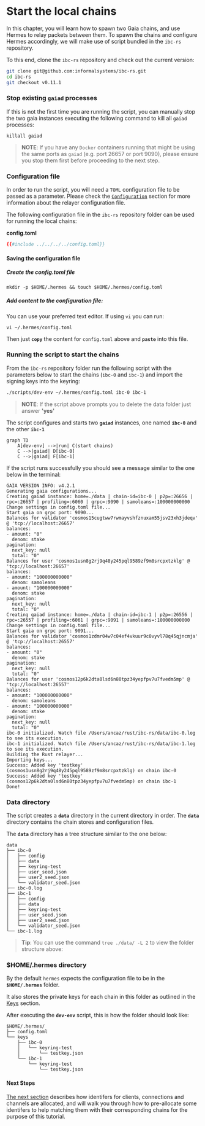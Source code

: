 # Start the local chains

In this chapter, you will learn how to spawn two Gaia chains, and use Hermes to relay packets between them.
To spawn the chains and configure Hermes accordingly, we will make use of script bundled in the `ibc-rs` repository.

To this end, clone the `ibc-rs` repository and check out the current version:

```bash
git clone git@github.com:informalsystems/ibc-rs.git
cd ibc-rs
git checkout v0.11.1
```

### Stop existing `gaiad` processes

If this is not the first time you are running the script, you can manually stop the two gaia instances executing the following command to kill all `gaiad` processes:

```shell
killall gaiad
```

> __NOTE__: If you have any `Docker` containers running that might be using the same ports as `gaiad` (e.g. port 26657 or port 9090), please ensure you stop them first before proceeding to the next step.

### Configuration file

In order to run the script, you will need a `TOML` configuration file to be passed as a parameter. Please check the [`Configuration`](../../config.md) section for more information about the relayer configuration file.

The following configuration file in the `ibc-rs` repository folder can be used for running the local chains:

__config.toml__

```toml
{{#include ../../../../config.toml}}
```

#### Saving the configuration file

##### Create the config.toml file

```shell
mkdir -p $HOME/.hermes && touch $HOME/.hermes/config.toml
```

##### Add content to the configuration file:

You can use your preferred text editor. If using `vi` you can run:

```shell
vi ~/.hermes/config.toml
```

Then just __`copy`__ the content for `config.toml` above and __`paste`__ into this file.

### Running the script to start the chains

From the `ibc-rs` repository folder run the following script with the parameters below to start the chains (`ibc-0` and `ibc-1`)
and import the signing keys into the keyring:

```bash
./scripts/dev-env ~/.hermes/config.toml ibc-0 ibc-1
```

> __NOTE__: If the script above prompts you to delete the data folder just answer __'yes'__

The script configures and starts two __`gaiad`__ instances, one named __`ibc-0`__ and the other __`ibc-1`__

```mermaid
graph TD
    A[dev-env] -->|run| C(start chains)
    C -->|gaiad| D[ibc-0]
    C -->|gaiad| F[ibc-1]
```

If the script runs successfully you should see a message similar to the one below in the terminal:

```shell
GAIA VERSION INFO: v4.2.1
Generating gaia configurations...
Creating gaiad instance: home=./data | chain-id=ibc-0 | p2p=:26656 | rpc=:26657 | profiling=:6060 | grpc=:9090 | samoleans=:100000000000
Change settings in config.toml file...
Start gaia on grpc port: 9090...
Balances for validator 'cosmos15cugtww7rwmayvshfznuxam55jsv23xh3jdeqv' @ 'tcp://localhost:26657'
balances:
- amount: "0"
  denom: stake
pagination:
  next_key: null
  total: "0"
Balances for user 'cosmos1usn8g2rj9q48y245pql9589zf9m8srcpxtzklg' @ 'tcp://localhost:26657'
balances:
- amount: "100000000000"
  denom: samoleans
- amount: "100000000000"
  denom: stake
pagination:
  next_key: null
  total: "0"
Creating gaiad instance: home=./data | chain-id=ibc-1 | p2p=:26556 | rpc=:26557 | profiling=:6061 | grpc=:9091 | samoleans=:100000000000
Change settings in config.toml file...
Start gaia on grpc port: 9091...
Balances for validator 'cosmos1zdmr04w7c04ef4vkuur9c0vyvl78q45qjncmja' @ 'tcp://localhost:26557'
balances:
- amount: "0"
  denom: stake
pagination:
  next_key: null
  total: "0"
Balances for user 'cosmos12p6k2dta0lsd6n80tpz34yepfpv7u7fvedm5mp' @ 'tcp://localhost:26557'
balances:
- amount: "100000000000"
  denom: samoleans
- amount: "100000000000"
  denom: stake
pagination:
  next_key: null
  total: "0"
ibc-0 initialized. Watch file /Users/ancaz/rust/ibc-rs/data/ibc-0.log to see its execution.
ibc-1 initialized. Watch file /Users/ancaz/rust/ibc-rs/data/ibc-1.log to see its execution.
Building the Rust relayer...
Importing keys...
Success: Added key 'testkey' (cosmos1usn8g2rj9q48y245pql9589zf9m8srcpxtzklg) on chain ibc-0
Success: Added key 'testkey' (cosmos12p6k2dta0lsd6n80tpz34yepfpv7u7fvedm5mp) on chain ibc-1
Done!
```

### Data directory
The script creates a __`data`__ directory in the current directory in order. The __`data`__ directory contains the chain stores and configuration files.

The __`data`__ directory has a tree structure similar to the one below:

```shell
data
├── ibc-0
│   ├── config
│   ├── data
│   ├── keyring-test
│   ├── user_seed.json
│   ├── user2_seed.json
│   └── validator_seed.json
├── ibc-0.log
├── ibc-1
│   ├── config
│   ├── data
│   ├── keyring-test
│   ├── user_seed.json
│   ├── user2_seed.json
│   └── validator_seed.json
└── ibc-1.log

```

> __Tip__: You can use the command `tree ./data/ -L 2` to view the folder structure above:

### $HOME/.hermes directory

By the default `hermes` expects the configuration file to be in the __`$HOME/.hermes`__ folder.

It also stores the private keys for each chain in this folder as outlined in the [Keys](../../commands/keys/index.md) section.

After executing the __`dev-env`__ script, this is how the folder should look like:

```shell
$HOME/.hermes/
├── config.toml
└── keys
    ├── ibc-0
    │   └── keyring-test
    │       └── testkey.json
    └── ibc-1
        └── keyring-test
            └── testkey.json
```

#### Next Steps

[The next section](./identifiers.md) describes how identifers for clients, connections and channels
are allocated, and will walk you through how to pre-allocate some identifers
to help matching them with their corresponding chains for the purpose of this tutorial.
